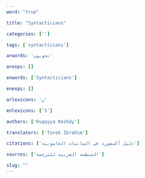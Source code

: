```yaml
---
word: "true"

title: "Syntacticians"

categories: ['']

tags: ['syntacticians']

arwords: 'نحويون'

arexps: []

enwords: ['Syntacticians']

enexps: []

arlexicons: 'ن'

enlexicons: ['S']

authors: ['Ruqayya Roshdy']

translators: ['Tarek Ibrahim']

citations: ['دليل أكسفورد في السانيات الحاسوبية']

sources: ['المنظمة العربية للترجمة']

slug: ""
---
```

